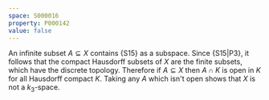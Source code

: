 ```yaml
---
space: S000016
property: P000142
value: false
---
```


An infinite subset $A\subseteq X$ contains {S15} as a subspace. Since {S15|P3}, it follows that the compact Hausdorff subsets of $X$ are the finite subsets, which have the discrete topology. Therefore if $A\subseteq X$ then $A\cap K$ is open in $K$ for all Hausdorff compact $K$. Taking any $A$ which isn't open shows that $X$ is not a $k_3$-space.